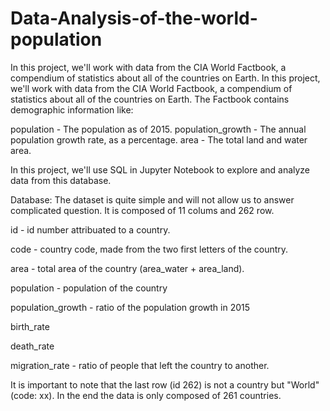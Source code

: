 # Data-Analysis-of-the-world-population
In this project, we'll work with data from the CIA World Factbook, a compendium of statistics about all of the countries on Earth. 
In this project, we'll work with data from the CIA World Factbook, a compendium of statistics about all of the countries on Earth. The Factbook contains demographic information like:

population - The population as of 2015. population_growth - The annual population growth rate, as a percentage. area - The total land and water area.

In this project, we'll use SQL in Jupyter Notebook to explore and analyze data from this database.

Database:
The dataset is quite simple and will not allow us to answer complicated question. It is composed of 11 colums and 262 row.

id - id number attribuated to a country.

code - country code, made from the two first letters of the country.

area - total area of the country (area_water + area_land).

population - population of the country

population_growth - ratio of the population growth in 2015

birth_rate

death_rate

migration_rate - ratio of people that left the country to another.

It is important to note that the last row (id 262) is not a country but "World" (code: xx). In the end the data is only composed of 261 countries.

